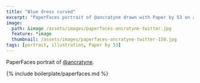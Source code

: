 ```yaml
---
title: "Blue dress curved"
excerpt: "PaperFaces portrait of @ancratyne drawn with Paper by 53 on an iPad."
image: 
  path: &image /assets/images/paperfaces-ancratyne-twitter.jpg 
  feature: *image
  thumbnail: /assets/images/paperfaces-ancratyne-twitter-150.jpg
tags: [portrait, illustration, Paper by 53]
---
```


PaperFaces portrait of [@ancratyne](http://twitter.com/ancratyne).

{% include boilerplate/paperfaces.md %}
